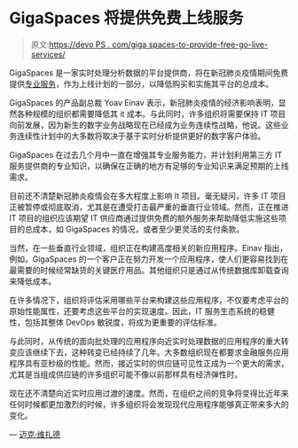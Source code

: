 # GigaSpaces 将提供免费上线服务

> 原文:[https://devo PS . com/giga spaces-to-provide-free-go-live-services/](https://devops.com/gigaspaces-to-provide-free-go-live-services/)

GigaSpaces 是一家实时处理分析数据的平台提供商，将在新冠肺炎疫情期间免费提供[专业服务](https://www.prnewswire.com/news-releases/gigaspaces-announces-free-go-live-package-to-help-enterprises-rapidly-address-speed-scale-resiliency-and-cost-reduction-challenges-faced-during-the-covid-19-crisis-301034048.html)，作为上线计划的一部分，以降低购买和实施其平台的总成本。

GigaSpaces 的产品副总裁 Yoav Einav 表示，新冠肺炎疫情的经济影响表明，显然各种规模的组织都需要降低其 it 成本。与此同时，许多组织将需要保持 IT 项目向前发展，因为新生的数字业务战略现在已经成为业务连续性战略，他说。这些业务连续性计划中的大多数将取决于基于实时分析提供更好的数字客户体验。

GigaSpaces 在过去几个月中一直在增强其专业服务能力，并计划利用第三方 IT 服务提供商的专业知识，以确保在正确的地方有足够的专业知识来满足预期的上线需求。

目前还不清楚新冠肺炎疫情会在多大程度上影响 It 项目。毫无疑问，许多 IT 项目正被暂停或彻底取消，尤其是在遭受打击最严重的垂直行业领域。然而，正在推进 IT 项目的组织应该期望 IT 供应商通过提供免费的额外服务来帮助降低实施这些项目的总成本，如 GigaSpaces 的情况，或者至少更灵活的支付条款。

当然，在一些垂直行业领域，组织正在构建高度相关的新应用程序。Einav 指出，例如，GigaSpaces 的一个客户正在努力开发一个应用程序，使人们更容易找到在最需要的时候经常缺货的关键医疗用品。其他组织只是通过从传统数据库卸载查询来降低成本。

在许多情况下，组织将评估采用哪些平台来构建这些应用程序，不仅要考虑平台的原始性能属性，还要考虑这些平台的实现速度。因此，IT 服务生态系统的稳健性，包括其整体 DevOps 敏锐度，将成为更重要的评估标准。

与此同时，从传统的面向批处理的应用程序向近实时处理数据的应用程序的重大转变应该继续下去，这种转变已经持续了几年。大多数组织现在都要求金融服务应用程序具有亚秒级的性能。然而，接近实时的供应链可见性正成为一个更大的需求，尤其是当组成供应链的许多组织可能不像以前那样具有经济弹性时。

现在还不清楚向近实时应用过渡的速度。然而，在组织之间的竞争将变得比近年来任何时候都更加激烈的时候，许多组织将会发现现代应用程序能够真正带来多大的变化。

— [迈克·维扎德](https://devops.com/author/mike-vizard/)